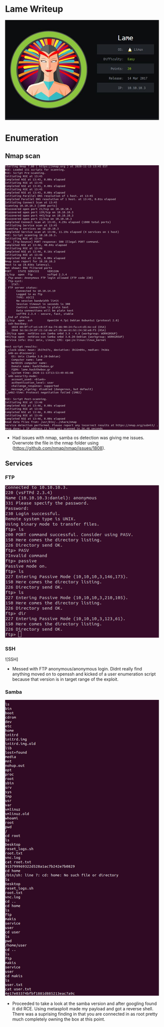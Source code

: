 # Lame Writeup
![lame](lame.jpg)

# Enumeration

## Nmap scan
![nmap](lame_nmap.png)
- Had issues with nmap, samba os detection was giving me issues. Overwrote the file in the nmap folder using (https://github.com/nmap/nmap/issues/1808).

## Services
### FTP
![ftp](ftp.png)

### SSH
![SSH]
- Messed with FTP anonymous/anonymous login. Didnt really find anything moved on to openssh and kicked of a user enumeration script because that version is in target range of the exploit.

### Samba
![Samba](connected.png)
- Proceeded to take a look at the samba version and after googling found it did RCE. Using metasploit made my payload and got a reverse shell. There was a suprising finding in that you are connected in as root pretty much completely owning the box at this point.